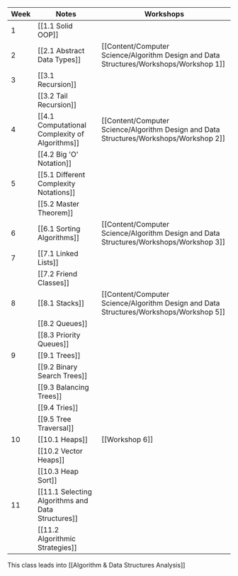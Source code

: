 | Week | Notes                                             | Workshops                                                                              |
| ---- | ------------------------------------------------- | -------------------------------------------------------------------------------------- |
| 1    | [[1.1 Solid OOP]]                                 |                                                                                        |
| 2    | [[2.1 Abstract Data Types]]                       | [[Content/Computer Science/Algorithm Design and Data Structures/Workshops/Workshop 1]] |
| 3    | [[3.1 Recursion]]                                 |                                                                                        |
|      | [[3.2 Tail Recursion]]                            |                                                                                        |
| 4    | [[4.1 Computational Complexity of Algorithms]]    | [[Content/Computer Science/Algorithm Design and Data Structures/Workshops/Workshop 2]] |
|      | [[4.2 Big 'O' Notation]]                          |                                                                                        |
| 5    | [[5.1 Different Complexity Notations]]            |                                                                                        |
|      | [[5.2 Master Theorem]]                            |                                                                                        |
| 6    | [[6.1 Sorting Algorithms]]                        | [[Content/Computer Science/Algorithm Design and Data Structures/Workshops/Workshop 3]] |
| 7    | [[7.1 Linked Lists]]                              |                                                                                        |
|      | [[7.2 Friend Classes]]                            |                                                                                        |
| 8    | [[8.1 Stacks]]                                    | [[Content/Computer Science/Algorithm Design and Data Structures/Workshops/Workshop 5]] |
|      | [[8.2 Queues]]                                    |                                                                                        |
|      | [[8.3 Priority Queues]]                           |                                                                                        |
| 9    | [[9.1 Trees]]                                     |                                                                                        |
|      | [[9.2 Binary Search Trees]]                       |                                                                                        |
|      | [[9.3 Balancing Trees]]                           |                                                                                        |
|      | [[9.4 Tries]]                                     |                                                                                        |
|      | [[9.5 Tree Traversal]]                            |                                                                                        |
| 10   | [[10.1 Heaps]]                                    | [[Workshop 6]]                                                                         |
|      | [[10.2 Vector Heaps]]                             |                                                                                        |
|      | [[10.3 Heap Sort]]                                |                                                                                        |
| 11   | [[11.1 Selecting Algorithms and Data Structures]] |                                                                                        |
|      | [[11.2 Algorithmic Strategies]]                   |                                                                                        |
This class leads into [[Algorithm & Data Structures Analysis]]

